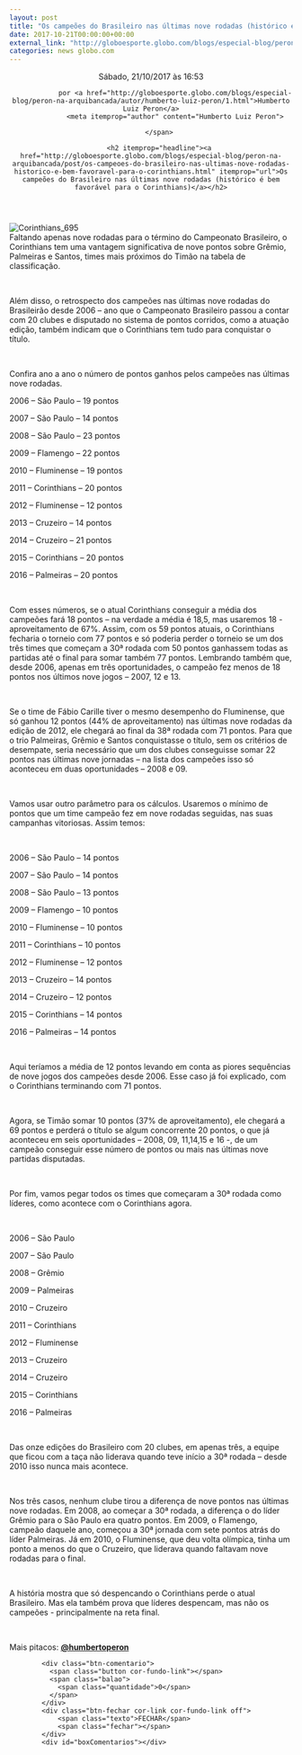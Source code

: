```yaml
---
layout: post
title: "Os campeões do Brasileiro nas últimas nove rodadas (histórico é bem favorável para o Corinthians)"
date: 2017-10-21T00:00:00+00:00
external_link: "http://globoesporte.globo.com/blogs/especial-blog/peron-na-arquibancada/post/os-campeoes-do-brasileiro-nas-ultimas-nove-rodadas-historico-e-bem-favoravel-para-o-corinthians.html"
categories: news globo.com
---
```

<header>
        <time itemprop="datePublished" datetime="2017-10-21BRST16:Out"> Sábado, 21/10/2017 às 16:53 </time>
        <span class="author">
            
                por <a href="http://globoesporte.globo.com/blogs/especial-blog/peron-na-arquibancada/autor/humberto-luiz-peron/1.html">Humberto Luiz Peron</a>
                <meta itemprop="author" content="Humberto Luiz Peron">
            
        </span>

        <h2 itemprop="headline"><a href="http://globoesporte.globo.com/blogs/especial-blog/peron-na-arquibancada/post/os-campeoes-do-brasileiro-nas-ultimas-nove-rodadas-historico-e-bem-favoravel-para-o-corinthians.html" itemprop="url">Os campeões do Brasileiro nas últimas nove rodadas (histórico é bem favorável para o Corinthians)</a></h2>

   </header>

![Corinthians_695](http://s2.glbimg.com/rYhPcyIH7p35ptOcXVqV3VPTfhk=/smart/s.glbimg.com/es/ge/f/original/2017/06/08/corinthians_695.jpg)  
Faltando apenas nove rodadas para o término do Campeonato Brasileiro, o Corinthians tem uma vantagem significativa de nove pontos sobre Grêmio, Palmeiras e Santos, times mais próximos do Timão na tabela de classificação.

&nbsp;

Além disso, o retrospecto dos campeões nas últimas nove rodadas do Brasileirão desde 2006 – ano que o Campeonato Brasileiro passou a contar com 20 clubes e disputado no sistema de pontos corridos, como a atuação edição, também indicam que o Corinthians tem tudo para conquistar o título.

&nbsp;

Confira ano a ano o número de pontos ganhos pelos campeões nas últimas nove rodadas.&nbsp;

2006 – São Paulo – 19 pontos

2007 – São Paulo – 14 pontos

2008 – São Paulo – 23 pontos

2009 – Flamengo – 22 pontos

2010 – Fluminense – 19 pontos

2011 – Corinthians – 20 pontos

2012 – Fluminense – 12 pontos

2013 – Cruzeiro – 14 pontos

2014 – Cruzeiro – 21 pontos

2015 – Corinthians – 20 pontos

2016 – Palmeiras – 20 pontos

&nbsp;

Com esses números, se o atual Corinthians conseguir a média dos campeões fará 18 pontos – na verdade a média é 18,5, mas usaremos 18 - aproveitamento de 67%. Assim, com os 59 pontos atuais, o Corinthians fecharia o torneio com 77 pontos e só poderia perder o torneio se um dos três times que começam a 30ª rodada com 50 pontos ganhassem todas as partidas até o final para somar também 77 pontos. Lembrando também que, desde 2006, apenas em três oportunidades, o campeão fez menos de 18 pontos nos últimos nove jogos – 2007, 12 e 13.

&nbsp;

Se o time de Fábio Carille tiver o mesmo desempenho do Fluminense, que só ganhou 12 pontos (44% de aproveitamento) nas últimas nove rodadas da edição de 2012, ele chegará ao final da 38ª rodada com 71 pontos. Para que o trio Palmeiras, Grêmio e Santos conquistasse o título, sem os critérios de desempate, seria necessário que um dos clubes conseguisse somar 22 pontos nas últimas nove jornadas – na lista dos campeões isso só aconteceu em duas oportunidades – 2008 e 09.

&nbsp;

Vamos usar outro parâmetro para os cálculos. Usaremos o mínimo de pontos que um time campeão fez em nove rodadas seguidas, nas suas campanhas vitoriosas. Assim temos:

&nbsp;

2006 – São Paulo – 14 pontos

2007 – São Paulo – 14 pontos

2008 – São Paulo – 13 pontos

2009 – Flamengo – 10 pontos

2010 – Fluminense – 10 pontos

2011 – Corinthians – 10 pontos

2012 – Fluminense – 12 pontos

2013 – Cruzeiro – 14 pontos

2014 – Cruzeiro – 12 pontos

2015 – Corinthians – 14 pontos

2016 – Palmeiras – 14 pontos

&nbsp;

Aqui teríamos a média de 12 pontos levando em conta as piores sequências de nove jogos dos campeões desde 2006. Esse caso já foi explicado, com o Corinthians terminando com 71 pontos.

&nbsp;

Agora, se Timão somar 10 pontos (37% de aproveitamento), ele chegará a 69 pontos e perderá o título se algum concorrente 20 pontos, o que já aconteceu em seis oportunidades – 2008, 09, 11,14,15 e 16 -, de um campeão conseguir esse número de pontos ou mais nas últimas nove partidas disputadas.

&nbsp;

Por fim, vamos pegar todos os times que começaram a 30ª rodada como líderes, como acontece com o Corinthians agora.

&nbsp;

2006 – São Paulo

2007 – São Paulo

2008 – Grêmio

2009 – Palmeiras

2010 – Cruzeiro

2011 – Corinthians

2012 – Fluminense

2013 – Cruzeiro

2014 – Cruzeiro

2015 – Corinthians

2016 – Palmeiras

&nbsp;

Das onze edições do Brasileiro com 20 clubes, em apenas três, a equipe que ficou com a taça não liderava quando teve início a 30ª rodada – desde 2010 isso nunca mais acontece.

&nbsp;

Nos três casos, nenhum clube tirou a diferença de nove pontos nas últimas nove rodadas. Em 2008, ao começar a 30ª rodada, a diferença o do líder Grêmio para o São Paulo era quatro pontos. Em 2009, o Flamengo, campeão daquele ano, começou a 30ª jornada com sete pontos atrás do líder Palmeiras. Já em 2010, o Fluminense, que deu volta olímpica, tinha um ponto a menos do que o Cruzeiro, que liderava quando faltavam nove rodadas para o final.

&nbsp;

A história mostra que só despencando o Corinthians perde o atual Brasileiro. Mas ela também prova que líderes despencam, mas não os campeões - principalmente na reta final.&nbsp;

&nbsp;

Mais pitacos: [**@humbertoperon**](https://twitter.com/humbertoperon)

<footer>
        <div class="share-bar" data-url="http://globoesporte.globo.com/blogs/especial-blog/peron-na-arquibancada/post/os-campeoes-do-brasileiro-nas-ultimas-nove-rodadas-historico-e-bem-favoravel-para-o-corinthians.html" data-title="Os campeões do Brasileiro nas últimas nove rodadas (histórico é bem favorável para o Corinthians)" data-image-url="http://s2.glbimg.com/rYhPcyIH7p35ptOcXVqV3VPTfhk=/smart/s.glbimg.com/es/ge/f/original/2017/06/08/corinthians_695.jpg">
        </div>

        
            <div class="btn-comentario">
              <span class="button cor-fundo-link"></span>
              <span class="balao">
                <span class="quantidade">0</span>
              </span>
            </div>
            <div class="btn-fechar cor-link cor-fundo-link off">
                <span class="texto">FECHAR</span>
                <span class="fechar"></span>
            </div>
            <div id="boxComentarios"></div>
        
   </footer>
